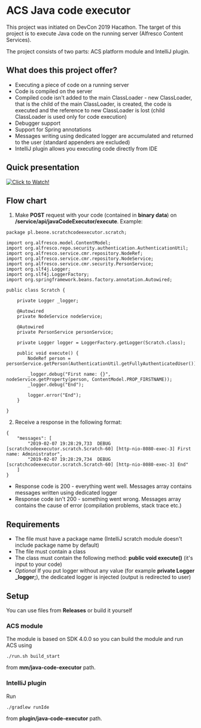 # ACS Java code executor

This project was initiated on DevCon 2019 Hacathon. The target of this project is to execute Java code on the running server (Alfresco Content Services). 

The project consists of two parts: ACS platform module and IntelliJ plugin.

## What does this project offer?

* Executing a piece of code on a running server
* Code is compiled on the server
* Compiled code isn't added to the main ClassLoader - new ClassLoader, that is the child of the main ClassLoader, is created, the code is executed and the reference to new ClassLoader is lost (child ClassLoader is used only for code execution)
* Debugger support
* Support for Spring annotations
* Messages writing using dedicated logger are accumulated and returned to the user (standard appenders are excluded)
* IntelliJ plugin allows you executing code directly from IDE

## Quick presentation
[![Click to Watch!](https://i.imgur.com/zAhESua.png)](https://vimeo.com/316038983 "Click to Watch!")

## Flow chart

1. Make **POST** request with your code (contained in **binary data**) on **/service/api/javaCodeExecutor/execute**. Example:
```
package pl.beone.scratchcodeexecutor.scratch;

import org.alfresco.model.ContentModel;
import org.alfresco.repo.security.authentication.AuthenticationUtil;
import org.alfresco.service.cmr.repository.NodeRef;
import org.alfresco.service.cmr.repository.NodeService;
import org.alfresco.service.cmr.security.PersonService;
import org.slf4j.Logger;
import org.slf4j.LoggerFactory;
import org.springframework.beans.factory.annotation.Autowired;

public class Scratch {

    private Logger _logger;

    @Autowired
    private NodeService nodeService;

    @Autowired
    private PersonService personService;

    private Logger logger = LoggerFactory.getLogger(Scratch.class);

    public void execute() {
        NodeRef person = personService.getPerson(AuthenticationUtil.getFullyAuthenticatedUser());

        _logger.debug("First name: {}", nodeService.getProperty(person, ContentModel.PROP_FIRSTNAME));
        _logger.debug("End");

        logger.error("End");
    }

}
```
2. Receive a response in the following format:
```
{
    "messages": [
        "2019-02-07 19:28:29,733  DEBUG [scratchcodeexecutor.scratch.Scratch-60] [http-nio-8080-exec-3] First name: Administrator",
        "2019-02-07 19:28:29,734  DEBUG [scratchcodeexecutor.scratch.Scratch-60] [http-nio-8080-exec-3] End"
    ]
}
```
* Response code is 200 - everything went well. Messages array contains messages written using dedicated logger
* Response code isn't 200 - something went wrong. Messages array contains the cause of error (compilation problems, stack trace etc.)

## Requirements
* The file must have a package name (IntelliJ scratch module doesn't include package name by default) 
* The file must contain a class
* The class must contain the following method: **public void execute()** (it's input to your code) 
* *Optional* If you put logger without any value (for example **private Logger _logger;**), the dedicated logger is injected (output is redirected to user)

## Setup
You can use files from **Releases** or build it yourself
### ACS module
The module is based on SDK 4.0.0 so you can build the module and run ACS using
```
./run.sh build_start
```
from **mm/java-code-executor** path.

### IntelliJ plugin
Run
```
./gradlew runIde
```
from **plugin/java-code-executor** path.
